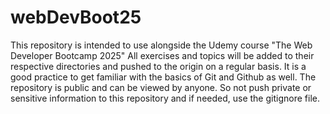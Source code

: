 # webDevBoot25
This repository is intended to use alongside the Udemy course "The Web Developer Bootcamp 2025"
All exercises and topics will be added to their respective directories and pushed to the origin on a regular basis. It is a good practice to get familiar with the basics of Git and Github as well.
The repository is public and can be viewed by anyone. So not push private or sensitive information to this repository and if needed, use the gitignore file.